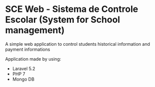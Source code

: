 # SCE Web - Sistema de Controle Escolar (System for School management)
A simple web application to control students historical information and payment informations

Application made by using:

- Laravel 5.2
- PHP 7
- Mongo DB
